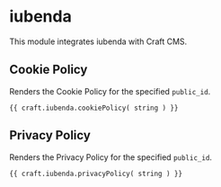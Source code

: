 # iubenda

This module integrates iubenda with Craft CMS.

## Cookie Policy

Renders the Cookie Policy for the specified `public_id`.

```
{{ craft.iubenda.cookiePolicy( string ) }}
```

## Privacy Policy

Renders the Privacy Policy for the specified `public_id`.

```
{{ craft.iubenda.privacyPolicy( string ) }}
```
